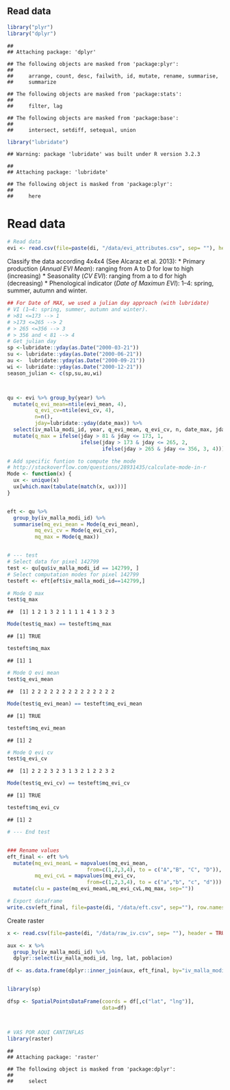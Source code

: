 Read data
---------

``` r
library("plyr")
library("dplyr")
```

    ## 
    ## Attaching package: 'dplyr'

    ## The following objects are masked from 'package:plyr':
    ## 
    ##     arrange, count, desc, failwith, id, mutate, rename, summarise,
    ##     summarize

    ## The following objects are masked from 'package:stats':
    ## 
    ##     filter, lag

    ## The following objects are masked from 'package:base':
    ## 
    ##     intersect, setdiff, setequal, union

``` r
library("lubridate")
```

    ## Warning: package 'lubridate' was built under R version 3.2.3

    ## 
    ## Attaching package: 'lubridate'

    ## The following object is masked from 'package:plyr':
    ## 
    ##     here

Read data
=========

``` r
# Read data
evi <- read.csv(file=paste(di, "/data/evi_attributes.csv", sep= ""), header = TRUE, sep = ',')
```

Classify the data according 4x4x4 (See Alcaraz et al. 2013): \* Primary production (*Annual EVI Mean*): ranging from A to D for low to high (increasing) \* Seasonality (*CV EVI*): ranging from a to d for high (decreasing) \* Phenological indicator (*Date of Maximun EVI*): 1–4: spring, summer, autumn and winter.

``` r
## For Date of MAX, we used a julian day approach (with lubridate)
# VI (1–4: spring, summer, autumn and winter).
# >81 <=173 --> 1
# >173 <=265 --> 2
# > 265 <=356 --> 3 
# > 356 and < 81 --> 4 
# Get julian day
sp <-lubridate::yday(as.Date("2000-03-21"))
su <- lubridate::yday(as.Date("2000-06-21"))
au <-  lubridate::yday(as.Date("2000-09-21"))
wi <- lubridate::yday(as.Date("2000-12-21"))
season_julian <- c(sp,su,au,wi)



qu <- evi %>% group_by(year) %>%
  mutate(q_evi_mean=ntile(evi_mean, 4),
         q_evi_cv=ntile(evi_cv, 4),
         n=n(), 
         jday=lubridate::yday(date_max)) %>%
  select(iv_malla_modi_id, year, q_evi_mean, q_evi_cv, n, date_max, jday) %>% 
  mutate(q_max = ifelse(jday > 81 & jday <= 173, 1,
                        ifelse(jday > 173 & jday <= 265, 2, 
                               ifelse(jday > 265 & jday <= 356, 3, 4))))  

# Add specific funtion to compute the mode
# http://stackoverflow.com/questions/28931435/calculate-mode-in-r
Mode <- function(x) {
  ux <- unique(x)
  ux[which.max(tabulate(match(x, ux)))]
}


eft <- qu %>% 
  group_by(iv_malla_modi_id) %>% 
  summarise(mq_evi_mean = Mode(q_evi_mean),
         mq_evi_cv = Mode(q_evi_cv),
         mq_max = Mode(q_max))


# --- test
# Select data for pixel 142799
test <- qu[qu$iv_malla_modi_id == 142799, ]
# Select computation modes for pixel 142799
testeft <- eft[eft$iv_malla_modi_id==142799,]

# Mode Q max
test$q_max
```

    ##  [1] 1 2 1 3 2 1 1 1 1 4 1 3 2 3

``` r
Mode(test$q_max) == testeft$mq_max
```

    ## [1] TRUE

``` r
testeft$mq_max
```

    ## [1] 1

``` r
# Mode Q evi mean
test$q_evi_mean
```

    ##  [1] 2 2 2 2 2 2 2 2 2 2 2 2 2 2

``` r
Mode(test$q_evi_mean) == testeft$mq_evi_mean
```

    ## [1] TRUE

``` r
testeft$mq_evi_mean
```

    ## [1] 2

``` r
# Mode Q evi cv
test$q_evi_cv
```

    ##  [1] 2 2 2 3 2 3 1 3 2 1 2 2 3 2

``` r
Mode(test$q_evi_cv) == testeft$mq_evi_cv
```

    ## [1] TRUE

``` r
testeft$mq_evi_cv
```

    ## [1] 2

``` r
# --- End test 


### Rename values
eft_final <- eft %>% 
  mutate(mq_evi_meanL = mapvalues(mq_evi_mean, 
                          from=c(1,2,3,4), to = c("A","B", "C", "D")),
         mq_evi_cvL = mapvalues(mq_evi_cv, 
                          from=c(1,2,3,4), to = c("a","b", "c", "d"))) %>%
  mutate(clu = paste(mq_evi_meanL,mq_evi_cvL,mq_max, sep=""))

# Export dataframe
write.csv(eft_final, file=paste(di, "/data/eft.csv", sep=""), row.names = FALSE)
```

Create raster

``` r
x <- read.csv(file=paste(di, "/data/raw_iv.csv", sep= ""), header = TRUE, sep = ',')

aux <- x %>% 
  group_by(iv_malla_modi_id) %>%
  dplyr::select(iv_malla_modi_id, lng, lat, poblacion) 

df <- as.data.frame(dplyr::inner_join(aux, eft_final, by="iv_malla_modi_id"))


library(sp)

dfsp <- SpatialPointsDataFrame(coords = df[,c("lat", "lng")],
                               data=df)



# VAS POR AQUI CANTINFLAS 
library(raster)
```

    ## 
    ## Attaching package: 'raster'

    ## The following object is masked from 'package:dplyr':
    ## 
    ##     select
